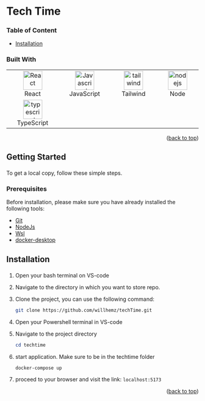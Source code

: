 # <div id="top">Tech Time</div>

### Table of Content

- [Installation](#getting_started)

### Built With

 <table width="100%">
     <tbody  width="100%">
  <tr  width="100%">
    <td align="center" width="333px">
      <a href="https://reactjs.org/" target="_blank" rel="noreferrer"><img src="https://raw.githubusercontent.com/danielcranney/readme-generator/main/public/icons/skills/react-colored.svg" width="50" height="50" alt="React" /></a>
      <br>React
    </td>

   <td align="Center" width="333px">
        <a href="https://developer.mozilla.org/en-US/docs/Web/JavaScript" target="_blank" rel="noreferrer"><img src="https://raw.githubusercontent.com/danielcranney/readme-generator/main/public/icons/skills/javascript-colored.svg" width="50" height="50" alt="Javascript" /></a>
    <br>JavaScript
    </td>
  <td align="Center" width="333px">
      <a href="https://tailwindcss.com/" target="_blank" rel="noreferrer"><img src="https://raw.githubusercontent.com/danielcranney/readme-generator/main/public/icons/skills/tailwindcss-colored.svg" width="50" height="50" alt="tailwind" /></a>
    <br>Tailwind
    </td>
  <td align="Center" width="333px">
      <a href="https://nodejs.org/" target="_blank" rel="noreferrer"><img src="https://raw.githubusercontent.com/danielcranney/readme-generator/main/public/icons/skills/nodejs-colored.svg" width="50" height="50" alt="nodejs" /></a>
    <br>Node
    </td>
  </tr>
  <tr>
   <td align="Center" width="333px">
  <a href="https://react-redux.js.org/" target="_blank" rel="noreferrer"><img src="https://raw.githubusercontent.com/danielcranney/readme-generator/main/public/icons/skills/typescript.svg" width="50" height="50" alt="typescript" /></a>
    <br>TypeScript
  </td>
  </tr>
</tbody>
  </table>

<p align="right">(<a href="#top">back to top</a>)</p>

## <p id="getting_started">Getting Started</p>

To get a local copy, follow these simple steps.

### <p id="prerequisites">Prerequisites</p>

Before installation, please make sure you have already installed the following tools:

- [Git](https://git-scm.com/downloads)
- [NodeJs](https://nodejs.org/en/download/)
- [Wsl](https://learn.microsoft.com/en-us/windows/wsl/setup/environment#set-up-your-linux-username-and-password)
- [docker-desktop](https://docs.docker.com/desktop/install/windows-install/)

## <p id="installation">Installation</p>

1. Open your bash terminal on VS-code
2. Navigate to the directory in which you want to store repo.

3. Clone the project, you can use the following command:

   ```bash
   git clone https://github.com/willhemz/techTime.git
   ```

4. Open your Powershell terminal in VS-code

5. Navigate to the project directory

   ```powershell
   cd techtime
   ```

6. start application. Make sure to be in the techtime folder

   ```powershell
   docker-compose up
   ```

7. proceed to your browser and visit the link: `localhost:5173`

<p align="right">(<a href="#top">back to top</a>)</p>
